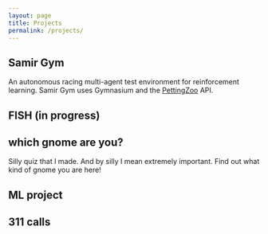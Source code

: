 ```yaml
---
layout: page
title: Projects
permalink: /projects/
---
```


## Samir Gym
An autonomous racing multi-agent test environment for reinforcement learning. Samir Gym uses Gymnasium and the [PettingZoo](https://pettingzoo.farama.org/) API.

## FISH (in progress)

## which gnome are you?
Silly quiz that I made. And by silly I mean extremely important. Find out what kind of gnome you are here!

## ML project

## 311 calls